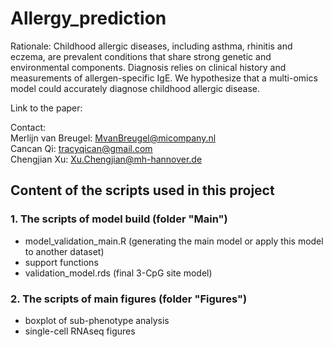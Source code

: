 # Allergy_prediction

Rationale: 
Childhood allergic diseases, including asthma, rhinitis and eczema, are prevalent conditions that share strong genetic and environmental components. Diagnosis relies on clinical history and measurements of allergen-specific IgE. We hypothesize that a multi-omics model could accurately diagnose childhood allergic disease.

Link to the paper:

Contact: <br>
Merlijn van Breugel: MvanBreugel@micompany.nl <br>
Cancan Qi: tracyqican@gmail.com <br>
Chengjian Xu: Xu.Chengjian@mh-hannover.de <br>

## Content of the scripts used in this project
### 1. The scripts of model build (folder "Main")
* model_validation_main.R (generating the main model or apply this model to another dataset)
* support functions
* validation_model.rds (final 3-CpG site model)

### 2. The scripts of main figures (folder "Figures")
* boxplot of sub-phenotype analysis
* single-cell RNAseq figures
